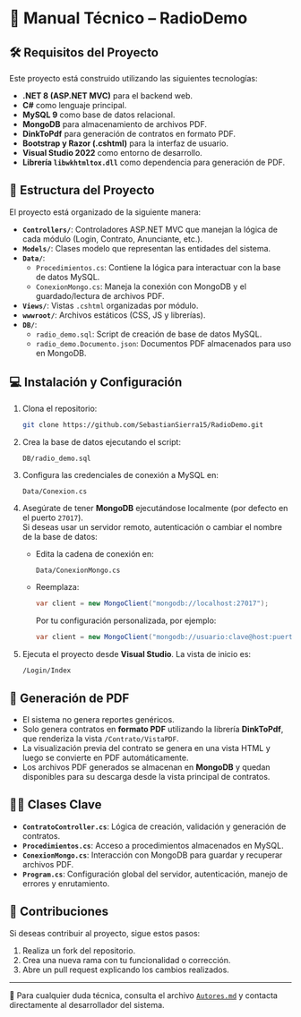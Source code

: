 # 🧠 Manual Técnico – RadioDemo

## 🛠️ Requisitos del Proyecto

Este proyecto está construido utilizando las siguientes tecnologías:

- **.NET 8 (ASP.NET MVC)** para el backend web.
- **C#** como lenguaje principal.
- **MySQL 9** como base de datos relacional.
- **MongoDB** para almacenamiento de archivos PDF.
- **DinkToPdf** para generación de contratos en formato PDF.
- **Bootstrap y Razor (.cshtml)** para la interfaz de usuario.
- **Visual Studio 2022** como entorno de desarrollo.
- **Librería `libwkhtmltox.dll`** como dependencia para generación de PDF.

## 📂 Estructura del Proyecto

El proyecto está organizado de la siguiente manera:

- **`Controllers/`**: Controladores ASP.NET MVC que manejan la lógica de cada módulo (Login, Contrato, Anunciante, etc.).
- **`Models/`**: Clases modelo que representan las entidades del sistema.
- **`Data/`**:
  - `Procedimientos.cs`: Contiene la lógica para interactuar con la base de datos MySQL.
  - `ConexionMongo.cs`: Maneja la conexión con MongoDB y el guardado/lectura de archivos PDF.
- **`Views/`**: Vistas `.cshtml` organizadas por módulo.
- **`wwwroot/`**: Archivos estáticos (CSS, JS y librerías).
- **`DB/`**:
  - `radio_demo.sql`: Script de creación de base de datos MySQL.
  - `radio_demo.Documento.json`: Documentos PDF almacenados para uso en MongoDB.

## 💻 Instalación y Configuración

1. Clona el repositorio:

   ```bash
   git clone https://github.com/SebastianSierra15/RadioDemo.git
   ```

2. Crea la base de datos ejecutando el script:

   ```bash
   DB/radio_demo.sql
   ```

3. Configura las credenciales de conexión a MySQL en:

   ```
   Data/Conexion.cs
   ```

4. Asegúrate de tener **MongoDB** ejecutándose localmente (por defecto en el puerto `27017`).\
   Si deseas usar un servidor remoto, autenticación o cambiar el nombre de la base de datos:

   - Edita la cadena de conexión en:

     ```
     Data/ConexionMongo.cs
     ```

   - Reemplaza:

     ```csharp
     var client = new MongoClient("mongodb://localhost:27017");
     ```

     Por tu configuración personalizada, por ejemplo:

     ```csharp
     var client = new MongoClient("mongodb://usuario:clave@host:puerto");
     ```

5. Ejecuta el proyecto desde **Visual Studio**. La vista de inicio es:

   ```
   /Login/Index
   ```

## 🧾 Generación de PDF

- El sistema no genera reportes genéricos.
- Solo genera contratos en **formato PDF** utilizando la librería **DinkToPdf**, que renderiza la vista `/Contrato/VistaPDF`.
- La visualización previa del contrato se genera en una vista HTML y luego se convierte en PDF automáticamente.
- Los archivos PDF generados se almacenan en **MongoDB** y quedan disponibles para su descarga desde la vista principal de contratos.

## 🧑‍💻 Clases Clave

- **`ContratoController.cs`**: Lógica de creación, validación y generación de contratos.
- **`Procedimientos.cs`**: Acceso a procedimientos almacenados en MySQL.
- **`ConexionMongo.cs`**: Interacción con MongoDB para guardar y recuperar archivos PDF.
- **`Program.cs`**: Configuración global del servidor, autenticación, manejo de errores y enrutamiento.

## 🤝 Contribuciones

Si deseas contribuir al proyecto, sigue estos pasos:

1. Realiza un fork del repositorio.
2. Crea una nueva rama con tu funcionalidad o corrección.
3. Abre un pull request explicando los cambios realizados.

---

📌 Para cualquier duda técnica, consulta el archivo [`Autores.md`](./Autores.md) y contacta directamente al desarrollador del sistema.
